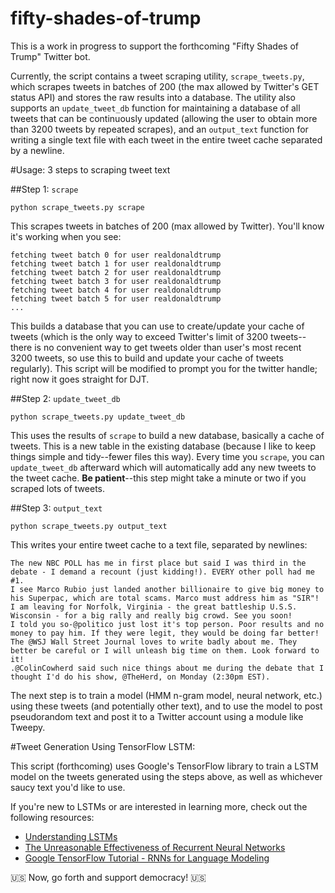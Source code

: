# fifty-shades-of-trump

This is a work in progress to support the forthcoming "Fifty Shades of Trump" Twitter bot. 

Currently, the script contains a tweet scraping utility, `scrape_tweets.py`, which scrapes tweets in batches of 200 (the max allowed by Twitter's GET status API) and stores the raw results into a database. The utility also supports an `update_tweet_db` function for maintaining a database of all tweets that can be continuously updated (allowing the user to obtain more than 3200 tweets by repeated scrapes), and an `output_text` function for writing a single text file with each tweet in the entire tweet cache separated by a newline.

#Usage: 3 steps to scraping tweet text

##Step 1: `scrape`

`python scrape_tweets.py scrape`

This scrapes tweets in batches of 200 (max allowed by Twitter). You'll know it's working when you see:
```
fetching tweet batch 0 for user realdonaldtrump
fetching tweet batch 1 for user realdonaldtrump
fetching tweet batch 2 for user realdonaldtrump
fetching tweet batch 3 for user realdonaldtrump
fetching tweet batch 4 for user realdonaldtrump
fetching tweet batch 5 for user realdonaldtrump
...
```

This builds a database that you can use to create/update your cache of tweets (which is the only way to exceed Twitter's limit of 3200 tweets--there is no convenient way to get tweets older than user's most recent 3200 tweets, so use this to build and update your cache of tweets regularly). This script will be modified to prompt you for the twitter handle; right now it goes straight for DJT.

##Step 2: `update_tweet_db`

`python scrape_tweets.py update_tweet_db`

This uses the results of `scrape` to build a new database, basically a cache of tweets. This is a new table in the existing database (because I like to keep things simple and tidy--fewer files this way). Every time you `scrape`, you can `update_tweet_db` afterward which will automatically add any new tweets to the tweet cache.  **Be patient**--this step might take a minute or two if you scraped lots of tweets.

##Step 3: `output_text`

`python scrape_tweets.py output_text`

This writes your entire tweet cache to a text file, separated by newlines:

```
The new NBC POLL has me in first place but said I was third in the debate - I demand a recount (just kidding!). EVERY other poll had me #1.  
I see Marco Rubio just landed another billionaire to give big money to his Superpac, which are total scams. Marco must address him as "SIR"!  
I am leaving for Norfolk, Virginia - the great battleship U.S.S. Wisconsin - for a big rally and really big crowd. See you soon!  
I told you so-@politico just lost it's top person. Poor results and no money to pay him. If they were legit, they would be doing far better!  
The @WSJ Wall Street Journal loves to write badly about me. They better be careful or I will unleash big time on them. Look forward to it!  
.@ColinCowherd said such nice things about me during the debate that I thought I'd do his show, @TheHerd, on Monday (2:30pm EST). 
```

The next step is to train a model (HMM n-gram model, neural network, etc.) using these tweets (and potentially other text), and to use the model to post pseudorandom text and post it to a Twitter account using a module like Tweepy.


#Tweet Generation Using TensorFlow LSTM:

This script (forthcoming) uses Google's TensorFlow library to train a LSTM model on the tweets generated using the steps above, as well as whichever saucy text you'd like to use.

If you're new to LSTMs or are interested in learning more, check out the following resources:

* [Understanding LSTMs](http://colah.github.io/posts/2015-08-Understanding-LSTMs/)
* [The Unreasonable Effectiveness of Recurrent Neural Networks](http://karpathy.github.io/2015/05/21/rnn-effectiveness/)
* [Google TensorFlow Tutorial - RNNs for Language Modeling](https://www.tensorflow.org/versions/master/tutorials/recurrent/index.html#tutorial-files)

:us: Now, go forth and support democracy! :us:

